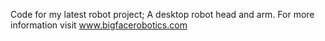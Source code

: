 Code for my latest robot project; A desktop robot head and arm. For more information visit www.bigfacerobotics.com
